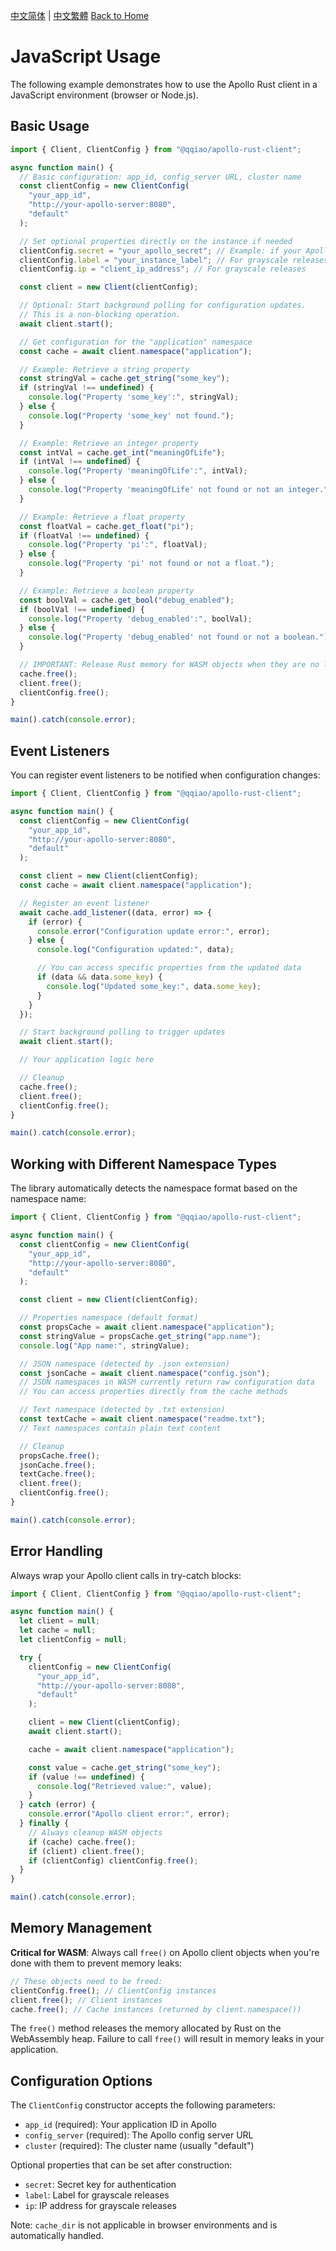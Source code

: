[中文简体](../zh-CN/JavaScript-Usage.md) | [中文繁體](../zh-TW/JavaScript-Usage.md)
[Back to Home](Home.md)

# JavaScript Usage

The following example demonstrates how to use the Apollo Rust client in a JavaScript environment (browser or Node.js).

## Basic Usage

```javascript
import { Client, ClientConfig } from "@qqiao/apollo-rust-client";

async function main() {
  // Basic configuration: app_id, config_server URL, cluster name
  const clientConfig = new ClientConfig(
    "your_app_id",
    "http://your-apollo-server:8080",
    "default"
  );

  // Set optional properties directly on the instance if needed
  clientConfig.secret = "your_apollo_secret"; // Example: if your Apollo namespace requires a secret
  clientConfig.label = "your_instance_label"; // For grayscale releases
  clientConfig.ip = "client_ip_address"; // For grayscale releases

  const client = new Client(clientConfig);

  // Optional: Start background polling for configuration updates.
  // This is a non-blocking operation.
  await client.start();

  // Get configuration for the "application" namespace
  const cache = await client.namespace("application");

  // Example: Retrieve a string property
  const stringVal = cache.get_string("some_key");
  if (stringVal !== undefined) {
    console.log("Property 'some_key':", stringVal);
  } else {
    console.log("Property 'some_key' not found.");
  }

  // Example: Retrieve an integer property
  const intVal = cache.get_int("meaningOfLife");
  if (intVal !== undefined) {
    console.log("Property 'meaningOfLife':", intVal);
  } else {
    console.log("Property 'meaningOfLife' not found or not an integer.");
  }

  // Example: Retrieve a float property
  const floatVal = cache.get_float("pi");
  if (floatVal !== undefined) {
    console.log("Property 'pi':", floatVal);
  } else {
    console.log("Property 'pi' not found or not a float.");
  }

  // Example: Retrieve a boolean property
  const boolVal = cache.get_bool("debug_enabled");
  if (boolVal !== undefined) {
    console.log("Property 'debug_enabled':", boolVal);
  } else {
    console.log("Property 'debug_enabled' not found or not a boolean.");
  }

  // IMPORTANT: Release Rust memory for WASM objects when they are no longer needed
  cache.free();
  client.free();
  clientConfig.free();
}

main().catch(console.error);
```

## Event Listeners

You can register event listeners to be notified when configuration changes:

```javascript
import { Client, ClientConfig } from "@qqiao/apollo-rust-client";

async function main() {
  const clientConfig = new ClientConfig(
    "your_app_id",
    "http://your-apollo-server:8080",
    "default"
  );

  const client = new Client(clientConfig);
  const cache = await client.namespace("application");

  // Register an event listener
  await cache.add_listener((data, error) => {
    if (error) {
      console.error("Configuration update error:", error);
    } else {
      console.log("Configuration updated:", data);

      // You can access specific properties from the updated data
      if (data && data.some_key) {
        console.log("Updated some_key:", data.some_key);
      }
    }
  });

  // Start background polling to trigger updates
  await client.start();

  // Your application logic here

  // Cleanup
  cache.free();
  client.free();
  clientConfig.free();
}

main().catch(console.error);
```

## Working with Different Namespace Types

The library automatically detects the namespace format based on the namespace name:

```javascript
import { Client, ClientConfig } from "@qqiao/apollo-rust-client";

async function main() {
  const clientConfig = new ClientConfig(
    "your_app_id",
    "http://your-apollo-server:8080",
    "default"
  );

  const client = new Client(clientConfig);

  // Properties namespace (default format)
  const propsCache = await client.namespace("application");
  const stringValue = propsCache.get_string("app.name");
  console.log("App name:", stringValue);

  // JSON namespace (detected by .json extension)
  const jsonCache = await client.namespace("config.json");
  // JSON namespaces in WASM currently return raw configuration data
  // You can access properties directly from the cache methods

  // Text namespace (detected by .txt extension)
  const textCache = await client.namespace("readme.txt");
  // Text namespaces contain plain text content

  // Cleanup
  propsCache.free();
  jsonCache.free();
  textCache.free();
  client.free();
  clientConfig.free();
}

main().catch(console.error);
```

## Error Handling

Always wrap your Apollo client calls in try-catch blocks:

```javascript
import { Client, ClientConfig } from "@qqiao/apollo-rust-client";

async function main() {
  let client = null;
  let cache = null;
  let clientConfig = null;

  try {
    clientConfig = new ClientConfig(
      "your_app_id",
      "http://your-apollo-server:8080",
      "default"
    );

    client = new Client(clientConfig);
    await client.start();

    cache = await client.namespace("application");

    const value = cache.get_string("some_key");
    if (value !== undefined) {
      console.log("Retrieved value:", value);
    }
  } catch (error) {
    console.error("Apollo client error:", error);
  } finally {
    // Always cleanup WASM objects
    if (cache) cache.free();
    if (client) client.free();
    if (clientConfig) clientConfig.free();
  }
}

main().catch(console.error);
```

## Memory Management

**Critical for WASM**: Always call `free()` on Apollo client objects when you're done with them to prevent memory leaks:

```javascript
// These objects need to be freed:
clientConfig.free(); // ClientConfig instances
client.free(); // Client instances
cache.free(); // Cache instances (returned by client.namespace())
```

The `free()` method releases the memory allocated by Rust on the WebAssembly heap. Failure to call `free()` will result in memory leaks in your application.

## Configuration Options

The `ClientConfig` constructor accepts the following parameters:

- `app_id` (required): Your application ID in Apollo
- `config_server` (required): The Apollo config server URL
- `cluster` (required): The cluster name (usually "default")

Optional properties that can be set after construction:

- `secret`: Secret key for authentication
- `label`: Label for grayscale releases
- `ip`: IP address for grayscale releases

Note: `cache_dir` is not applicable in browser environments and is automatically handled.
